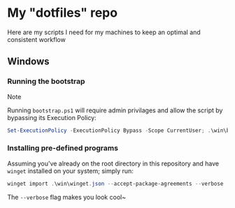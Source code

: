 # My "dotfiles" repo

Here are my scripts I need for my machines to keep an optimal and consistent workflow

## Windows

### Running the bootstrap

> [!NOTE]
> Running `bootstrap.ps1` will require admin privilages and allow the script by
> bypassing its Execution Policy:

```ps1
Set-ExecutionPolicy -ExecutionPolicy Bypass -Scope CurrentUser; .\win\bootstrap.ps1
```

### Installing pre-defined programs

Assuming you've already on the root directory in this repository and have `winget`
installed on your system; simply run:

```ps1
winget import .\win\winget.json --accept-package-agreements --verbose
```

The `--verbose` flag makes you look cool~